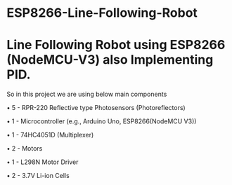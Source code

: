 # ESP8266-Line-Following-Robot
# Line Following Robot using ESP8266 (NodeMCU-V3) also Implementing PID.

So in this project we are using below main components

•	5 - RPR-220 Reflective type Photosensors (Photoreflectors)

•	1 - Microcontroller (e.g., Arduino Uno, ESP8266(NodeMCU V3))

•	1 - 74HC4051D (Multiplexer)

•	2 - Motors

• 1 - L298N Motor Driver

•	2 - 3.7V Li-ion Cells

